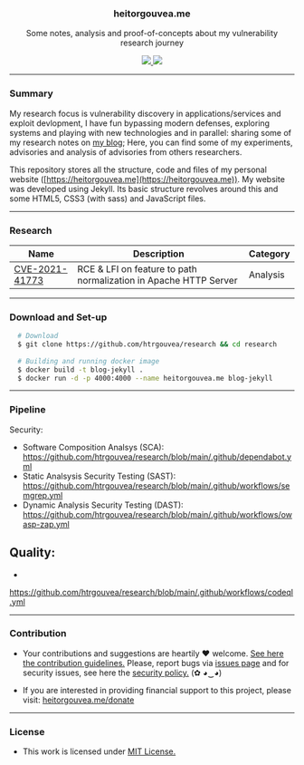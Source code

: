<p align="center">
  <h3 align="center">heitorgouvea.me</h3>
  <p align="center">Some notes, analysis and proof-of-concepts about my vulnerability research journey</p>
  <p align="center">
    <a href="https://github.com/htrgouvea/research/blob/master/LICENSE.md">
      <img src="https://img.shields.io/badge/license-MIT-blue.svg">
    </a>
    <a href="https://github.com/htrgouvea/research/releases">
      <img src="https://img.shields.io/badge/version-1.0-blue.svg">
    </a>
  </p>
</p>

---

### Summary

My research focus is vulnerability discovery in applications/services and exploit devlopment, I have fun bypassing modern defenses, exploring systems and playing with new technologies and in parallel: sharing some of my research notes on [my blog](https://heitorgouvea.me); Here, you can find some of my experiments, advisories and analysis of advisories from others researchers.


This repository stores all the structure, code and files of my personal website ([https://heitorgouvea.me](https://heitorgouvea.me)). My website was developed using Jekyll. Its basic structure revolves around this and some HTML5, CSS3 (with sass) and JavaScript files.

---

### Research

| Name      | Description | Category |
| ----------- | ----------- | ----------- |
| [CVE-2021-41773](_posts/analysis/CVE-2021-41773) | RCE & LFI on feature to path normalization in Apache HTTP Server| Analysis |
---

### Download and Set-up

```bash
  # Download
  $ git clone https://github.com/htrgouvea/research && cd research
    
  # Building and running docker image
  $ docker build -t blog-jekyll .
  $ docker run -d -p 4000:4000 --name heitorgouvea.me blog-jekyll
```

---

### Pipeline

Security:

- Software Composition Analsys (SCA): https://github.com/htrgouvea/research/blob/main/.github/dependabot.yml
- Static Analsysis Security Testing (SAST): https://github.com/htrgouvea/research/blob/main/.github/workflows/semgrep.yml
- Dynamic Analysis Security Testing (DAST): https://github.com/htrgouvea/research/blob/main/.github/workflows/owasp-zap.yml

Quality:
  - 
  - 

https://github.com/htrgouvea/research/blob/main/.github/workflows/codeql.yml

---

### Contribution

- Your contributions and suggestions are heartily ♥ welcome. [See here the contribution guidelines.](/.github/CONTRIBUTING.md) Please, report bugs via [issues page](https://github.com/htrgouvea/research/issues) and for security issues, see here the [security policy.](./SECURITY.md) (✿ ◕‿◕) 

- If you are interested in providing financial support to this project, please visit: [heitorgouvea.me/donate](https://heitorgouvea.me/donate)

---

### License

- This work is licensed under [MIT License.](./LICENSE.md)